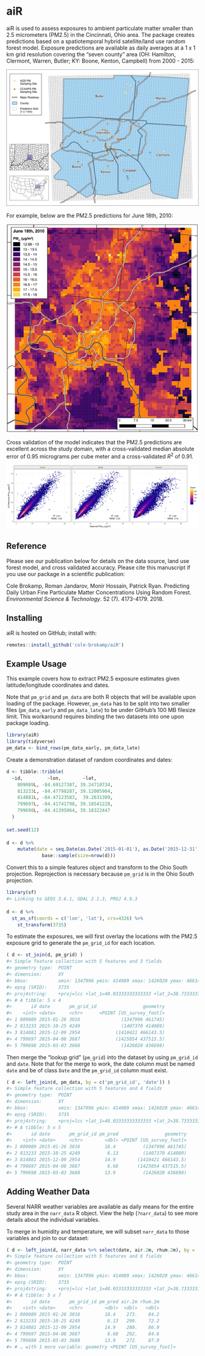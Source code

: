 <!-- README.md is generated from README.Rmd. Please edit that file -->

aiR
===

aiR is used to assess exposures to ambient particulate matter smaller
than 2.5 micrometers (PM2.5) in the Cincinnati, Ohio area. The package
creates predictions based on a spatiotemporal hybrid satellite/land use
random forest model. Exposure predictions are available as daily
averages at a 1 x 1 km grid resolution covering the “seven county” area
(OH: Hamilton, Clermont, Warren, Butler; KY: Boone, Kenton, Campbell)
from 2000 - 2015:

![](study_domain_with_sampling_sites.jpeg)

For example, below are the PM2.5 predictions for June 18th, 2010:

![](june_18_2010_map_small.jpeg)

Cross validation of the model indicates that the PM2.5 predictions are
excellent across the study domain, with a cross-validated median
absolute error of 0.95 micrograms per cube meter and a cross-validated
*R*<sup>2</sup> of 0.91.

![](model_cv_overall.jpg)

Reference
---------

Please see our publication below for details on the data source, land
use forest model, and cross validated accuracy. Please cite this
manuscript if you use our package in a scientific publication:

Cole Brokamp, Roman Jandarov, Monir Hossain, Patrick Ryan. Predicting
Daily Urban Fine Particulate Matter Concentrations Using Random Forest.
*Environmental Science & Technology*. 52 (7). 4173-4179. 2018.

Installing
----------

aiR is hosted on GitHub; install with:

``` r
remotes::install_github('cole-brokamp/aiR')
```

Example Usage
-------------

This example covers how to extract PM2.5 exposure estimates given
latitude/longitude coordinates and dates.

Note that `pm_grid` and `pm_data` are both R objects that will be
available upon loading of the package. However, `pm_data` has to be
split into two smaller files (`pm_data_early` and `pm_data_late`) to be
under GitHub’s 100 MB filesize limit. This workaround requires binding
the two datasets into one upon package loading.

``` r
library(aiR)
library(tidyverse)
pm_data <- bind_rows(pm_data_early, pm_data_late)
```

Create a demonstration dataset of random coordinates and dates:

``` r
d <- tibble::tribble(
  ~id,         ~lon,        ~lat,
    809089L, -84.69127387, 39.24710734,
    813233L, -84.47798287, 39.12005904,
    814881L, -84.47123583,  39.2631309,
    799697L, -84.41741798, 39.18541228,
    799698L, -84.41395064, 39.18322447
  )

set.seed(12)

d <- d %>%
    mutate(date = seq.Date(as.Date('2015-01-01'), as.Date('2015-12-31'), by = 1) %>%
             base::sample(size=nrow(d)))
```

Convert this to a simple features object and transform to the Ohio South
projection. Reprojection is necessary because `pm_grid` is in the Ohio
South projection.

``` r
library(sf)
#> Linking to GEOS 3.6.1, GDAL 2.1.3, PROJ 4.9.3

d <- d %>%
  st_as_sf(coords = c('lon', 'lat'), crs=4326) %>%
    st_transform(3735)
```

To estimate the exposures, we will first overlay the locations with the
PM2.5 exposure grid to generate the `pm_grid_id` for each location.

``` r
( d <- st_join(d, pm_grid) )
#> Simple feature collection with 5 features and 3 fields
#> geometry type:  POINT
#> dimension:      XY
#> bbox:           xmin: 1347996 ymin: 414089 xmax: 1426020 ymax: 466143.5
#> epsg (SRID):    3735
#> proj4string:    +proj=lcc +lat_1=40.03333333333333 +lat_2=38.73333333333333 +lat_0=38 +lon_0=-82.5 +x_0=600000 +y_0=0 +ellps=GRS80 +towgs84=0,0,0,0,0,0,0 +units=us-ft +no_defs
#> # A tibble: 5 x 4
#>       id date       pm_grid_id                 geometry
#>    <int> <date>     <chr>      <POINT [US_survey_foot]>
#> 1 809089 2015-01-26 3016               (1347996 461745)
#> 2 813233 2015-10-25 4249               (1407370 414089)
#> 3 814881 2015-12-09 2954             (1410421 466143.5)
#> 4 799697 2015-04-08 3687             (1425054 437515.5)
#> 5 799698 2015-03-03 3688               (1426020 436698)
```

Then merge the “lookup grid” (`pm_grid`) into the dataset by using
`pm_grid_id` and `date`. Note that for the merge to work, the date
column must be named `date` and be of class `Date` and the `pm_grid_id`
column must exist.

``` r
( d <- left_join(d, pm_data, by = c('pm_grid_id', 'date')) )
#> Simple feature collection with 5 features and 4 fields
#> geometry type:  POINT
#> dimension:      XY
#> bbox:           xmin: 1347996 ymin: 414089 xmax: 1426020 ymax: 466143.5
#> epsg (SRID):    3735
#> proj4string:    +proj=lcc +lat_1=40.03333333333333 +lat_2=38.73333333333333 +lat_0=38 +lon_0=-82.5 +x_0=600000 +y_0=0 +ellps=GRS80 +towgs84=0,0,0,0,0,0,0 +units=us-ft +no_defs
#> # A tibble: 5 x 5
#>       id date       pm_grid_id pm_pred                 geometry
#>    <int> <date>     <chr>        <dbl> <POINT [US_survey_foot]>
#> 1 809089 2015-01-26 3016         18.4          (1347996 461745)
#> 2 813233 2015-10-25 4249          6.13         (1407370 414089)
#> 3 814881 2015-12-09 2954         14.9        (1410421 466143.5)
#> 4 799697 2015-04-08 3687          6.68       (1425054 437515.5)
#> 5 799698 2015-03-03 3688         13.9          (1426020 436698)
```

Adding Weather Data
-------------------

Several NARR weather variables are available as daily means for the
entire study area in the `narr_data` R object. View the help
(`?narr_data`) to see more details about the individual variables.

To merge in humidity and temperature, we will subset `narr_data` to
those variables and join to our dataset:

``` r
( d <- left_join(d, narr_data %>% select(date, air.2m, rhum.2m), by = 'date') )
#> Simple feature collection with 5 features and 6 fields
#> geometry type:  POINT
#> dimension:      XY
#> bbox:           xmin: 1347996 ymin: 414089 xmax: 1426020 ymax: 466143.5
#> epsg (SRID):    3735
#> proj4string:    +proj=lcc +lat_1=40.03333333333333 +lat_2=38.73333333333333 +lat_0=38 +lon_0=-82.5 +x_0=600000 +y_0=0 +ellps=GRS80 +towgs84=0,0,0,0,0,0,0 +units=us-ft +no_defs
#> # A tibble: 5 x 7
#>       id date       pm_grid_id pm_pred air.2m rhum.2m
#>    <int> <date>     <chr>        <dbl>  <dbl>   <dbl>
#> 1 809089 2015-01-26 3016         18.4    273.    84.2
#> 2 813233 2015-10-25 4249          6.13   290.    72.2
#> 3 814881 2015-12-09 2954         14.9    280.    86.9
#> 4 799697 2015-04-08 3687          6.68   292.    84.6
#> 5 799698 2015-03-03 3688         13.9    272.    87.9
#> # … with 1 more variable: geometry <POINT [US_survey_foot]>
```
